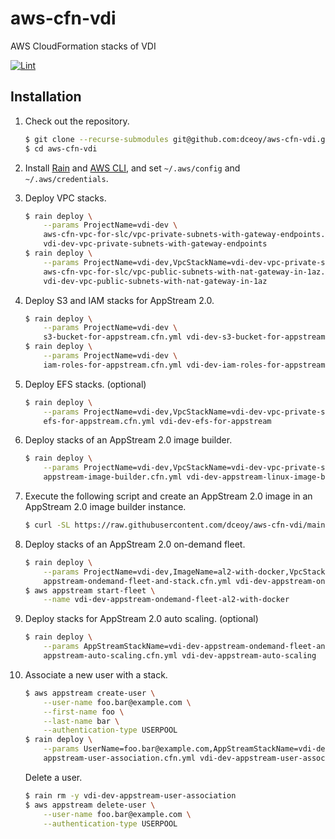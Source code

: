 aws-cfn-vdi
===========

AWS CloudFormation stacks of VDI

[![Lint](https://github.com/dceoy/aws-cfn-vdi/actions/workflows/lint.yml/badge.svg)](https://github.com/dceoy/aws-cfn-vdi/actions/workflows/lint.yml)

Installation
------------

1.  Check out the repository.

    ```sh
    $ git clone --recurse-submodules git@github.com:dceoy/aws-cfn-vdi.git
    $ cd aws-cfn-vdi
    ```

2.  Install [Rain](https://github.com/aws-cloudformation/rain) and [AWS CLI](https://aws.amazon.com/cli/), and set `~/.aws/config` and `~/.aws/credentials`.

3.  Deploy VPC stacks.

    ```sh
    $ rain deploy \
        --params ProjectName=vdi-dev \
        aws-cfn-vpc-for-slc/vpc-private-subnets-with-gateway-endpoints.cfn.yml \
        vdi-dev-vpc-private-subnets-with-gateway-endpoints
    $ rain deploy \
        --params ProjectName=vdi-dev,VpcStackName=vdi-dev-vpc-private-subnets-with-gateway-endpoints \
        aws-cfn-vpc-for-slc/vpc-public-subnets-with-nat-gateway-in-1az.cfn.yml \
        vdi-dev-vpc-public-subnets-with-nat-gateway-in-1az
    ```

4.  Deploy S3 and IAM stacks for AppStream 2.0.

    ```sh
    $ rain deploy \
        --params ProjectName=vdi-dev \
        s3-bucket-for-appstream.cfn.yml vdi-dev-s3-bucket-for-appstream
    $ rain deploy \
        --params ProjectName=vdi-dev \
        iam-roles-for-appstream.cfn.yml vdi-dev-iam-roles-for-appstream
    ```

5.  Deploy EFS stacks. (optional)

    ```sh
    $ rain deploy \
        --params ProjectName=vdi-dev,VpcStackName=vdi-dev-vpc-private-subnets-with-gateway-endpoints \
        efs-for-appstream.cfn.yml vdi-dev-efs-for-appstream
    ```

6.  Deploy stacks of an AppStream 2.0 image builder.

    ```sh
    $ rain deploy \
        --params ProjectName=vdi-dev,VpcStackName=vdi-dev-vpc-private-subnets-with-gateway-endpoints,IamStackName=vdi-dev-iam-roles-for-appstream \
        appstream-image-builder.cfn.yml vdi-dev-appstream-linux-image-builder
    ```

7.  Execute the following script and create an AppStream 2.0 image in an AppStream 2.0 image builder instance.

    ```sh
    $ curl -SL https://raw.githubusercontent.com/dceoy/aws-cfn-vdi/main/scripts/create_al2_image.sh | bash
    ```

8.  Deploy stacks of an AppStream 2.0 on-demand fleet.

    ```sh
    $ rain deploy \
        --params ProjectName=vdi-dev,ImageName=al2-with-docker,VpcStackName=vdi-dev-vpc-private-subnets-with-gateway-endpoints,IamStackName=vdi-dev-iam-roles-for-appstream \
        appstream-ondemand-fleet-and-stack.cfn.yml vdi-dev-appstream-ondemand-fleet-and-stack
    $ aws appstream start-fleet \
        --name vdi-dev-appstream-ondemand-fleet-al2-with-docker
    ```

9.  Deploy stacks for AppStream 2.0 auto scaling. (optional)

    ```sh
    $ rain deploy \
        --params AppStreamStackName=vdi-dev-appstream-ondemand-fleet-and-stack,IamStackName=vdi-dev-iam-roles-for-appstream \
        appstream-auto-scaling.cfn.yml vdi-dev-appstream-auto-scaling
    ```

10. Associate a new user with a stack.

    ```sh
    $ aws appstream create-user \
        --user-name foo.bar@example.com \
        --first-name foo \
        --last-name bar \
        --authentication-type USERPOOL
    $ rain deploy \
        --params UserName=foo.bar@example.com,AppStreamStackName=vdi-dev-appstream-ondemand-fleet-and-stack \
        appstream-user-association.cfn.yml vdi-dev-appstream-user-association
    ```

    Delete a user.

    ```sh
    $ rain rm -y vdi-dev-appstream-user-association
    $ aws appstream delete-user \
        --user-name foo.bar@example.com \
        --authentication-type USERPOOL
    ```
